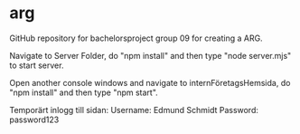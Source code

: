 # arg
GitHub repository for bachelorsproject group 09 for creating a ARG.


Navigate to Server Folder, do "npm install" and then type "node server.mjs" to start server.

Open another console windows and navigate to internFöretagsHemsida, do "npm install" and then type "npm start".

Temporärt inlogg till sidan: Username: Edmund Schmidt Password: password123 
